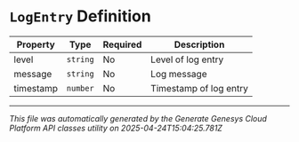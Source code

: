 # `LogEntry` Definition

| Property | Type | Required | Description |
|----------|------|----------|-------------|
| level | `string` | No | Level of log entry |
| message | `string` | No | Log message |
| timestamp | `number` | No | Timestamp of log entry |

---

*This file was automatically generated by the Generate Genesys Cloud Platform API classes utility on 2025-04-24T15:04:25.781Z*